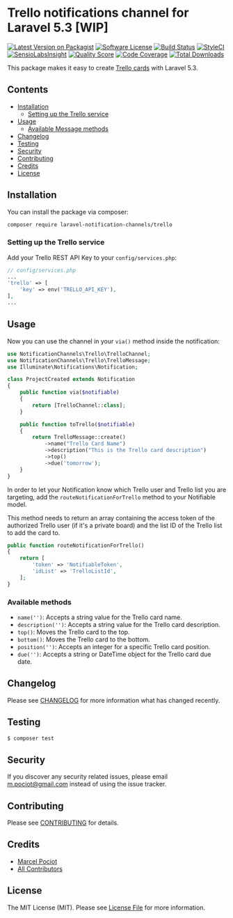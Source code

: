 # Trello notifications channel for Laravel 5.3 [WIP]

[![Latest Version on Packagist](https://img.shields.io/packagist/v/laravel-notification-channels/trello.svg?style=flat-square)](https://packagist.org/packages/laravel-notification-channels/trello)
[![Software License](https://img.shields.io/badge/license-MIT-brightgreen.svg?style=flat-square)](LICENSE.md)
[![Build Status](https://img.shields.io/travis/laravel-notification-channels/trello/master.svg?style=flat-square)](https://travis-ci.org/laravel-notification-channels/trello)
[![StyleCI](https://styleci.io/repos/65379321/shield)](https://styleci.io/repos/65379321)
[![SensioLabsInsight](https://img.shields.io/sensiolabs/i/9015691f-130d-4fca-8710-72a010abc684.svg?style=flat-square)](https://insight.sensiolabs.com/projects/9015691f-130d-4fca-8710-72a010abc684)
[![Quality Score](https://img.shields.io/scrutinizer/g/laravel-notification-channels/trello.svg?style=flat-square)](https://scrutinizer-ci.com/g/laravel-notification-channels/trello)
[![Code Coverage](https://img.shields.io/scrutinizer/coverage/g/laravel-notification-channels/trello/master.svg?style=flat-square)](https://scrutinizer-ci.com/g/laravel-notification-channels/trello/?branch=master)
[![Total Downloads](https://img.shields.io/packagist/dt/laravel-notification-channels/trello.svg?style=flat-square)](https://packagist.org/packages/laravel-notification-channels/trello)

This package makes it easy to create [Trello cards](https://developers.trello.com/) with Laravel 5.3.

## Contents

- [Installation](#installation)
    - [Setting up the Trello service](#setting-up-the-trello-service)
- [Usage](#usage)
	- [Available Message methods](#available-message-methods)
- [Changelog](#changelog)
- [Testing](#testing)
- [Security](#security)
- [Contributing](#contributing)
- [Credits](#credits)
- [License](#license)


## Installation

You can install the package via composer:

``` bash
composer require laravel-notification-channels/trello
```

### Setting up the Trello service

Add your Trello REST API Key to your `config/services.php`:

```php
// config/services.php
...
'trello' => [
    'key' => env('TRELLO_API_KEY'),
],
...
```


## Usage

Now you can use the channel in your `via()` method inside the notification:

``` php
use NotificationChannels\Trello\TrelloChannel;
use NotificationChannels\Trello\TrelloMessage;
use Illuminate\Notifications\Notification;

class ProjectCreated extends Notification
{
    public function via($notifiable)
    {
        return [TrelloChannel::class];
    }

    public function toTrello($notifiable)
    {
        return TrelloMessage::create()
            ->name("Trello Card Name")
            ->description("This is the Trello card description")
            ->top()
            ->due('tomorrow');
    }
}
```

In order to let your Notification know which Trello user and Trello list you are targeting, add the `routeNotificationForTrello` method to your Notifiable model.

This method needs to return an array containing the access token of the authorized Trello user (if it's a private board) and the list ID of the Trello list to add the card to.

```php
public function routeNotificationForTrello()
{
    return [
        'token' => 'NotifiableToken',
        'idList' => 'TrelloListId',
    ];
}
```

### Available methods

- `name('')`: Accepts a string value for the Trello card name.
- `description('')`: Accepts a string value for the Trello card description.
- `top()`: Moves the Trello card to the top.
- `bottom()`: Moves the Trello card to the bottom.
- `position('')`: Accepts an integer for a specific Trello card position.
- `due('')`: Accepts a string or DateTime object for the Trello card due date.


## Changelog

Please see [CHANGELOG](CHANGELOG.md) for more information what has changed recently.

## Testing

``` bash
$ composer test
```

## Security

If you discover any security related issues, please email m.pociot@gmail.com instead of using the issue tracker.

## Contributing

Please see [CONTRIBUTING](CONTRIBUTING.md) for details.

## Credits

- [Marcel Pociot](https://github.com/mpociot)
- [All Contributors](../../contributors)

## License

The MIT License (MIT). Please see [License File](LICENSE.md) for more information.
